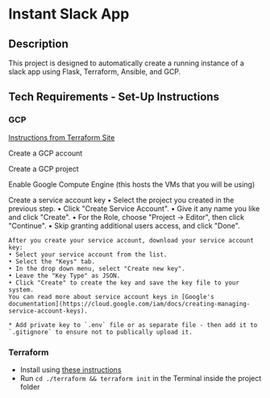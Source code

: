 # Instant Slack App

## Description

This project is designed to automatically create a running instance of a slack app using Flask, Terraform, Ansible, and GCP.

## Tech Requirements - Set-Up Instructions

### GCP

[Instructions from Terraform Site](https://developer.hashicorp.com/terraform/tutorials/gcp-get-started/google-cloud-platform-build)

Create a GCP account

Create a GCP project

Enable Google Compute Engine (this hosts the VMs that you will be using)

Create a service account key
	• Select the project you created in the previous step.
	• Click "Create Service Account".
	• Give it any name you like and click "Create".
	• For the Role, choose "Project -> Editor", then click "Continue".
	• Skip granting additional users access, and click "Done".
	
    After you create your service account, download your service account key:
	• Select your service account from the list.
	• Select the "Keys" tab.
	• In the drop down menu, select "Create new key".
	• Leave the "Key Type" as JSON.
	• Click "Create" to create the key and save the key file to your system.
	You can read more about service account keys in [Google's documentation](https://cloud.google.com/iam/docs/creating-managing-service-account-keys).

	* Add private key to `.env` file or as separate file - then add it to `.gitignore` to ensure not to publically upload it.

### Terraform

* Install using [these instructions](https://developer.hashicorp.com/terraform/tutorials/aws-get-started/install-cli)
* Run `cd ./terraform && terraform init` in the Terminal inside the project folder


